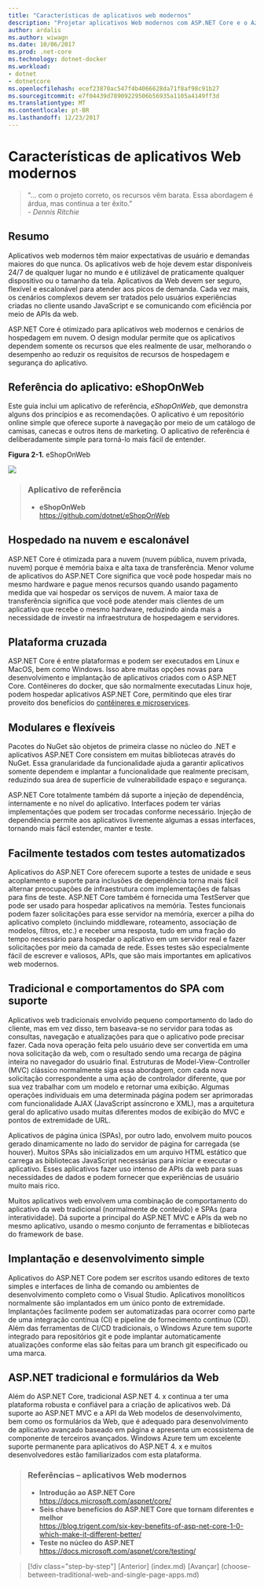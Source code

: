 ```yaml
---
title: "Características de aplicativos web modernos"
description: "Projetar aplicativos Web modernos com ASP.NET Core e o Azure | características de aplicativos web modernos"
author: ardalis
ms.author: wiwagn
ms.date: 10/06/2017
ms.prod: .net-core
ms.technology: dotnet-docker
ms.workload:
- dotnet
- dotnetcore
ms.openlocfilehash: ecef23870ac547f4b4066628da71f8af98c91b27
ms.sourcegitcommit: e7f04439d78909229506b56935a1105a4149ff3d
ms.translationtype: MT
ms.contentlocale: pt-BR
ms.lasthandoff: 12/23/2017
---
```

# <a name="characteristics-of-modern-web-applications"></a>Características de aplicativos Web modernos

> "… com o projeto correto, os recursos vêm barata. Essa abordagem é árdua, mas continua a ter êxito."  
> _\- Dennis Ritchie_

## <a name="summary"></a>Resumo

Aplicativos web modernos têm maior expectativas de usuário e demandas maiores do que nunca. Os aplicativos web de hoje devem estar disponíveis 24/7 de qualquer lugar no mundo e é utilizável de praticamente qualquer dispositivo ou o tamanho da tela. Aplicativos da Web devem ser seguro, flexível e escalonável para atender aos picos de demanda. Cada vez mais, os cenários complexos devem ser tratados pelo usuários experiências criadas no cliente usando JavaScript e se comunicando com eficiência por meio de APIs da web.

ASP.NET Core é otimizado para aplicativos web modernos e cenários de hospedagem em nuvem. O design modular permite que os aplicativos dependem somente os recursos que eles realmente de usar, melhorando o desempenho ao reduzir os requisitos de recursos de hospedagem e segurança do aplicativo.

## <a name="reference-application-eshoponweb"></a>Referência do aplicativo: eShopOnWeb

Este guia inclui um aplicativo de referência, *eShopOnWeb*, que demonstra alguns dos princípios e as recomendações. O aplicativo é um repositório online simple que oferece suporte à navegação por meio de um catálogo de camisas, canecas e outros itens de marketing. O aplicativo de referência é deliberadamente simple para torná-lo mais fácil de entender.

**Figura 2-1.** eShopOnWeb

![](./media/image2-1.png)

> ### <a name="reference-application"></a>Aplicativo de referência
> - **eShopOnWeb**  
> <https://github.com/dotnet/eShopOnWeb>

## <a name="cloud-hosted-and-scalable"></a>Hospedado na nuvem e escalonável

ASP.NET Core é otimizada para a nuvem (nuvem pública, nuvem privada, nuvem) porque é memória baixa e alta taxa de transferência. Menor volume de aplicativos do ASP.NET Core significa que você pode hospedar mais no mesmo hardware e pague menos recursos quando usando pagamento medida que vai hospedar os serviços de nuvem. A maior taxa de transferência significa que você pode atender mais clientes de um aplicativo que recebe o mesmo hardware, reduzindo ainda mais a necessidade de investir na infraestrutura de hospedagem e servidores.

## <a name="cross-platform"></a>Plataforma cruzada

ASP.NET Core é entre plataformas e podem ser executados em Linux e MacOS, bem como Windows. Isso abre muitas opções novas para desenvolvimento e implantação de aplicativos criados com o ASP.NET Core. Contêineres do docker, que são normalmente executadas Linux hoje, podem hospedar aplicativos ASP.NET Core, permitindo que eles tirar proveito dos benefícios do [contêineres e microservices](../microservices-architecture/index.md).

## <a name="modular-and-loosely-coupled"></a>Modulares e flexíveis

Pacotes do NuGet são objetos de primeira classe no núcleo do .NET e aplicativos ASP.NET Core consistem em muitas bibliotecas através do NuGet. Essa granularidade da funcionalidade ajuda a garantir aplicativos somente dependem e implantar a funcionalidade que realmente precisam, reduzindo sua área de superfície de vulnerabilidade espaço e segurança.

ASP.NET Core totalmente também dá suporte a injeção de dependência, internamente e no nível do aplicativo. Interfaces podem ter várias implementações que podem ser trocadas conforme necessário. Injeção de dependência permite aos aplicativos livremente algumas a essas interfaces, tornando mais fácil estender, manter e teste.

## <a name="easily-tested-with-automated-tests"></a>Facilmente testados com testes automatizados

Aplicativos do ASP.NET Core oferecem suporte a testes de unidade e seus acoplamento e suporte para inclusões de dependência torna mais fácil alternar preocupações de infraestrutura com implementações de falsas para fins de teste. ASP.NET Core também é fornecida uma TestServer que pode ser usado para hospedar aplicativos na memória. Testes funcionais podem fazer solicitações para esse servidor na memória, exercer a pilha do aplicativo completo (incluindo middleware, roteamento, associação de modelos, filtros, etc.) e receber uma resposta, tudo em uma fração do tempo necessário para hospedar o aplicativo em um servidor real e fazer solicitações por meio da camada de rede. Esses testes são especialmente fácil de escrever e valiosos, APIs, que são mais importantes em aplicativos web modernos.

## <a name="traditional-and-spa-behaviors-supported"></a>Tradicional e comportamentos do SPA com suporte

Aplicativos web tradicionais envolvido pequeno comportamento do lado do cliente, mas em vez disso, tem baseava-se no servidor para todas as consultas, navegação e atualizações para que o aplicativo pode precisar fazer. Cada nova operação feita pelo usuário deve ser convertida em uma nova solicitação da web, com o resultado sendo uma recarga de página inteira no navegador do usuário final. Estruturas de Model-View-Controller (MVC) clássico normalmente siga essa abordagem, com cada nova solicitação correspondente a uma ação de controlador diferente, que por sua vez trabalhar com um modelo e retornar uma exibição. Algumas operações individuais em uma determinada página podem ser aprimoradas com funcionalidade AJAX (JavaScript assíncrono e XML), mas a arquitetura geral do aplicativo usado muitas diferentes modos de exibição do MVC e pontos de extremidade de URL.

Aplicativos de página única (SPAs), por outro lado, envolvem muito poucos gerado dinamicamente no lado do servidor de página for carregada (se houver). Muitos SPAs são inicializados em um arquivo HTML estático que carrega as bibliotecas JavaScript necessárias para iniciar e executar o aplicativo. Esses aplicativos fazer uso intenso de APIs da web para suas necessidades de dados e podem fornecer que experiências de usuário muito mais rico.

Muitos aplicativos web envolvem uma combinação de comportamento do aplicativo da web tradicional (normalmente de conteúdo) e SPAs (para interatividade). Dá suporte a principal do ASP.NET MVC e APIs da web no mesmo aplicativo, usando o mesmo conjunto de ferramentas e bibliotecas do framework de base.

## <a name="simple-development-and-deployment"></a>Implantação e desenvolvimento simple

Aplicativos do ASP.NET Core podem ser escritos usando editores de texto simples e interfaces de linha de comando ou ambientes de desenvolvimento completo como o Visual Studio. Aplicativos monolíticos normalmente são implantados em um único ponto de extremidade. Implantações facilmente podem ser automatizadas para ocorrer como parte de uma integração contínua (CI) e pipeline de fornecimento contínuo (CD). Além das ferramentas de CI/CD tradicionais, o Windows Azure tem suporte integrado para repositórios git e pode implantar automaticamente atualizações conforme elas são feitas para um branch git especificado ou uma marca.

## <a name="traditional-aspnet-and-web-forms"></a>ASP.NET tradicional e formulários da Web

Além do ASP.NET Core, tradicional ASP.NET 4. x continua a ter uma plataforma robusta e confiável para a criação de aplicativos web. Dá suporte ao ASP.NET MVC e a API da Web modelos de desenvolvimento, bem como os formulários da Web, que é adequado para desenvolvimento de aplicativo avançado baseado em página e apresenta um ecossistema de componente de terceiros avançados. Windows Azure tem um excelente suporte permanente para aplicativos do ASP.NET 4. x e muitos desenvolvedores estão familiarizados com esta plataforma.

> ### <a name="references--modern-web-applications"></a>Referências – aplicativos Web modernos
> - **Introdução ao ASP.NET Core**  
> <https://docs.microsoft.com/aspnet/core/>
> - **Seis chave benefícios do ASP.NET Core que tornam diferentes e melhor**  
> <https://blog.trigent.com/six-key-benefits-of-asp-net-core-1-0-which-make-it-different-better/>
> - **Teste no núcleo do ASP.NET**  
> <https://docs.microsoft.com/aspnet/core/testing/>

>[!div class="step-by-step"]
[Anterior] (index.md) [Avançar] (choose-between-traditional-web-and-single-page-apps.md)
